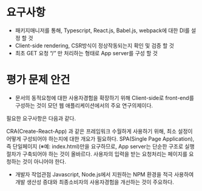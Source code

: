 # 요구사항
- 패키지매니저를 통해, Typescript, React.js, Babel.js, webpack에 대한 DI를 설정 할 것
- Client-side rendering, CSR방식이 정상작동되는지 확인 및 검증 할 것
- 최초 GET 요청 “/” 만 처리하는 형태로 App server를 구성 할 것
# 평가 문제 안건
- 문서의 동적요청에 대한 사용자경험을 확장하기 위해 Client-side로 front-end를 구성하는 것이 모던 웹 애플리케이션에서의 주요 연구의제이다.

필요한 요구사항은 다음과 같다.

CRA(Create-React-App) 과 같은 프레임워크 수월하게 사용하기 위해, 최소 설정이 어떻게 구성되어야 하는지에 대한 개요가 필요하다.
SPA(Single Page Application), 즉 단일페이지 (※예: index.html)만을 요구하므로, App server는 단순한 구조로 실행 절차가 구축되어야 하는 것이 올바르다.
사용자의 입력을 받는 요청처리는 페이지를 요청하는 것이 아니어야 한다.

- 개발자 작업관점
Javascript, Node.js에서 지원하는 NPM 환경을 적극 사용하여 개발 생산성 증대와 최종소비자의 사용자경험을 개선하는 것이 주요하다.
